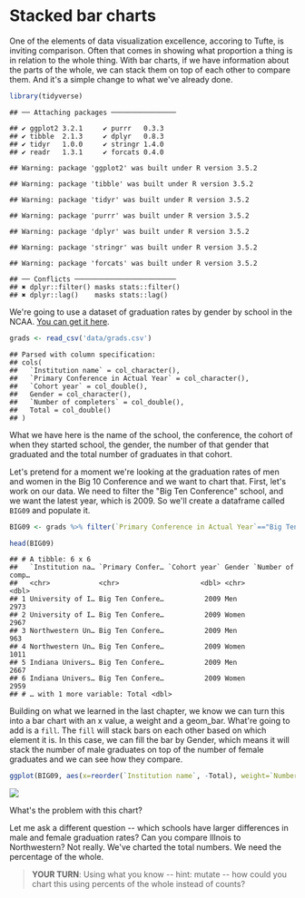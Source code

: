 # Stacked bar charts

One of the elements of data visualization excellence, accoring to Tufte, is inviting comparison. Often that comes in showing what proportion a thing is in relation to the whole thing. With bar charts, if we have information about the parts of the whole, we can stack them on top of each other to compare them. And it's a simple change to what we've already done. 


```r
library(tidyverse)
```

```
## ── Attaching packages ────────────────
```

```
## ✔ ggplot2 3.2.1     ✔ purrr   0.3.3
## ✔ tibble  2.1.3     ✔ dplyr   0.8.3
## ✔ tidyr   1.0.0     ✔ stringr 1.4.0
## ✔ readr   1.3.1     ✔ forcats 0.4.0
```

```
## Warning: package 'ggplot2' was built under R version 3.5.2
```

```
## Warning: package 'tibble' was built under R version 3.5.2
```

```
## Warning: package 'tidyr' was built under R version 3.5.2
```

```
## Warning: package 'purrr' was built under R version 3.5.2
```

```
## Warning: package 'dplyr' was built under R version 3.5.2
```

```
## Warning: package 'stringr' was built under R version 3.5.2
```

```
## Warning: package 'forcats' was built under R version 3.5.2
```

```
## ── Conflicts ─────────────────────────
## ✖ dplyr::filter() masks stats::filter()
## ✖ dplyr::lag()    masks stats::lag()
```
We're going to use a dataset of graduation rates by gender by school in the NCAA. [You can get it here](https://unl.box.com/s/3nw1eokvs9zfdjyzvjaj3xdq01rm8sym). 


```r
grads <- read_csv('data/grads.csv')
```

```
## Parsed with column specification:
## cols(
##   `Institution name` = col_character(),
##   `Primary Conference in Actual Year` = col_character(),
##   `Cohort year` = col_double(),
##   Gender = col_character(),
##   `Number of completers` = col_double(),
##   Total = col_double()
## )
```
What we have here is the name of the school, the conference, the cohort of when they started school, the gender, the number of that gender that graduated and the total number of graduates in that cohort. 

Let's pretend for a moment we're looking at the graduation rates of men and women in the Big 10 Conference and we want to chart that. First, let's work on our data. We need to filter the "Big Ten Conference" school, and we want the latest year, which is 2009. So we'll create a dataframe called `BIG09` and populate it. 


```r
BIG09 <- grads %>% filter(`Primary Conference in Actual Year`=="Big Ten Conference") %>% filter(`Cohort year` == 2009)
```


```r
head(BIG09)
```

```
## # A tibble: 6 x 6
##   `Institution na… `Primary Confer… `Cohort year` Gender `Number of comp…
##   <chr>            <chr>                    <dbl> <chr>             <dbl>
## 1 University of I… Big Ten Confere…          2009 Men                2973
## 2 University of I… Big Ten Confere…          2009 Women              2967
## 3 Northwestern Un… Big Ten Confere…          2009 Men                 963
## 4 Northwestern Un… Big Ten Confere…          2009 Women              1011
## 5 Indiana Univers… Big Ten Confere…          2009 Men                2667
## 6 Indiana Univers… Big Ten Confere…          2009 Women              2959
## # … with 1 more variable: Total <dbl>
```

Building on what we learned in the last chapter, we know we can turn this into a bar chart with an x value, a weight and a geom_bar. What're going to add is a `fill`. The `fill` will stack bars on each other based on which element it is. In this case, we can fill the bar by Gender, which means it will stack the number of male graduates on top of the number of female graduates and we can see how they compare. 


```r
ggplot(BIG09, aes(x=reorder(`Institution name`, -Total), weight=`Number of completers`, fill=Gender)) + geom_bar() + coord_flip()
```

![](13-stackedbar_files/figure-epub3/unnamed-chunk-5-1.png)<!-- -->

What's the problem with this chart? 

Let me ask a different question -- which schools have larger differences in male and female graduation rates? Can you compare Illnois to Northwestern? Not really. We've charted the total numbers. We need the percentage of the whole. 

> **YOUR TURN**: Using what you know -- hint: mutate -- how could you chart this using percents of the whole instead of counts? 
